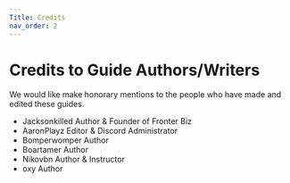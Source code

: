 ```yaml
---
Title: Credits
nav_order: 2
---
```


# Credits to Guide Authors/Writers

We would like make honorary mentions to the people who have made and edited these guides.

- Jacksonkilled Author & Founder of Fronter Biz
- AaronPlayz Editor & Discord Administrator
- Bomperwomper Author
- Boartamer Author
- Nikovbn Author & Instructor
- oxy Author